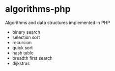 # algorithms-php
Algorithms and data structures implemented in PHP

- binary search
- selection sort
- recursion
- quick sort
- hash table
- breadth first search
- dijkstras
